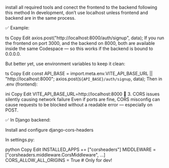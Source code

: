 install all required tools and conect the frontend to the backend following this method 
In development, don’t use localhost unless frontend and backend are in the same process.

✅ Example:

ts
Copy
Edit
axios.post("http://localhost:8000/auth/signup", data);
If you run the frontend on port 3000, and the backend on 8000, both are available inside the same Codespace — so this works if the backend is bound to 0.0.0.0.

But better yet, use environment variables to keep it clean:

ts
Copy
Edit
const API_BASE = import.meta.env.VITE_API_BASE_URL || "http://localhost:8000";
axios.post(`${API_BASE}/auth/signup`, data);
Then in .env (frontend):

ini
Copy
Edit
VITE_API_BASE_URL=http://localhost:8000
🔐 3. CORS issues silently causing network failure
Even if ports are fine, CORS misconfig can cause requests to be blocked without a readable error — especially on POST.

✅ In Django backend:

Install and configure django-cors-headers

In settings.py:

python
Copy
Edit
INSTALLED_APPS += ["corsheaders"]
MIDDLEWARE = ["corsheaders.middleware.CorsMiddleware", ...]
CORS_ALLOW_ALL_ORIGINS = True  # Only for dev!
